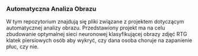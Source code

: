 ### Automatyczna Analiza Obrazu

W tym repozytorium znajdują się pliki związane z projektem dotyczącym automatycznej analizy obrazu. Przedstawiony projekt ma na celu zbudowanie optymalnej sieci neuronowej klasyfikującej obrazy zdjęć RTG klatek piersiowych osób aby wykryć, czy dana osoba choruje na zapanienie płuc, czy nie.